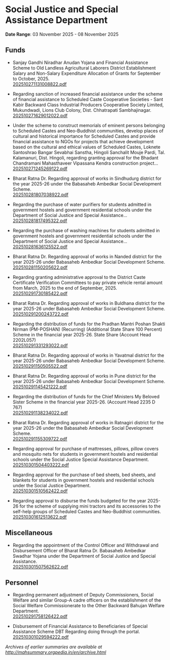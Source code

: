 # Social Justice and Special Assistance Department

**Date Range**: 03 November 2025 - 08 November 2025


## Funds
- Sanjay Gandhi Niradhar Anudan Yojana and Financial Assistance Scheme to Old Landless Agricultural Laborers District Establishment Salary and Non-Salary Expenditure Allocation of Grants for September to October, 2025.\
  [202510271131008822.pdf](https://gr.maharashtra.gov.in/Site/Upload/Government%20Resolutions/English/202510271131008822.pdf)

- Regarding sanction of increased financial assistance under the scheme of financial assistance to Scheduled Caste Cooperative Societies - Sant Kabir Backward Class Industrial Producers Cooperative Society Limited, Mukundwadi, Lions Club Colony, Dist. Chhatrapati Sambhajinagar.\
  [202510271629012022.pdf](https://gr.maharashtra.gov.in/Site/Upload/Government%20Resolutions/English/202510271629012022.pdf)

- Under the scheme to construct memorials of eminent persons belonging to Scheduled Castes and Neo-Buddhist communities, develop places of cultural and historical importance for Scheduled Castes and provide financial assistance to NGOs for projects that achieve development based on the cultural and ethical values of Scheduled Castes, Loknete Santoshrao Bangar Sevabhai Sanstha, Hingoli Sanchalit Mouje Pardi, Tal. Kalamanuri, Dist. Hingoli, regarding granting approval for the Bhadant Chandramani Mahasthaveer Vipassana Kendra construction project...\
  [202510271245269122.pdf](https://gr.maharashtra.gov.in/Site/Upload/Government%20Resolutions/English/202510271245269122.pdf)

- Bharat Ratna Dr. Regarding approval of works in Sindhudurg district for the year 2025-26 under the Babasaheb Ambedkar Social Development Scheme.\
  [202510281807038922.pdf](https://gr.maharashtra.gov.in/Site/Upload/Government%20Resolutions/English/202510281807038922.pdf)

- Regarding the purchase of water purifiers for students admitted in government hostels and government residential schools under the Department of Social Justice and Special Assistance...\
  [202510281817495322.pdf](https://gr.maharashtra.gov.in/Site/Upload/Government%20Resolutions/English/202510281817495322.pdf)

- Regarding the purchase of washing machines for students admitted in government hostels and government residential schools under the Department of Social Justice and Special Assistance...\
  [202510281636125522.pdf](https://gr.maharashtra.gov.in/Site/Upload/Government%20Resolutions/English/202510281636125522.pdf)

- Bharat Ratna Dr. Regarding approval of works in Nanded district for the year 2025-26 under Babasaheb Ambedkar Social Development Scheme.\
  [202510281150205622.pdf](https://gr.maharashtra.gov.in/Site/Upload/Government%20Resolutions/English/202510281150205622.pdf)

- Regarding granting administrative approval to the District Caste Certificate Verification Committees to pay private vehicle rental amount from March, 2025 to the end of September, 2025.\
  [202510291730185422.pdf](https://gr.maharashtra.gov.in/Site/Upload/Government%20Resolutions/English/202510291730185422.pdf)

- Bharat Ratna Dr. Regarding approval of works in Buldhana district for the year 2025-26 under Babasaheb Ambedkar Social Development Scheme.\
  [202510291200243722.pdf](https://gr.maharashtra.gov.in/Site/Upload/Government%20Resolutions/English/202510291200243722.pdf)

- Regarding the distribution of funds for the Pradhan Mantri Poshan Shakti Nirman (PM-POSHAN) (Recurring) (Additional State Share 100 Percent) Scheme in the financial year 2025-26. State Share (Account Head 2202L057)\
  [202510291331293022.pdf](https://gr.maharashtra.gov.in/Site/Upload/Government%20Resolutions/English/202510291331293022.pdf)

- Bharat Ratna Dr. Regarding approval of works in Yavatmal district for the year 2025-26 under Babasaheb Ambedkar Social Development Scheme.\
  [202510291150505522.pdf](https://gr.maharashtra.gov.in/Site/Upload/Government%20Resolutions/English/202510291150505522.pdf)

- Bharat Ratna Dr. Regarding approval of works in Pune district for the year 2025-26 under Babasaheb Ambedkar Social Development Scheme.\
  [202510291145421222.pdf](https://gr.maharashtra.gov.in/Site/Upload/Government%20Resolutions/English/202510291145421222.pdf)

- Regarding the distribution of funds for the Chief Ministers My Beloved Sister Scheme in the financial year 2025-26. (Account Head 2235 D 767)\
  [202510291138234022.pdf](https://gr.maharashtra.gov.in/Site/Upload/Government%20Resolutions/English/202510291138234022.pdf)

- Bharat Ratna Dr. Regarding approval of works in Ratnagiri district for the year 2025-26 under the Babasaheb Ambedkar Social Development Scheme.\
  [202510291155309722.pdf](https://gr.maharashtra.gov.in/Site/Upload/Government%20Resolutions/English/202510291155309722.pdf)

- Regarding approval for purchase of mattresses, pillows, pillow covers and mosquito nets for students in government hostels and residential schools under the Social Justice Special Assistance Department.\
  [202510301504403222.pdf](https://gr.maharashtra.gov.in/Site/Upload/Government%20Resolutions/English/202510301504403222.pdf)

- Regarding approval for the purchase of bed sheets, bed sheets, and blankets for students in government hostels and residential schools under the Social Justice Department.\
  [202510301510562422.pdf](https://gr.maharashtra.gov.in/Site/Upload/Government%20Resolutions/English/202510301510562422.pdf)

- Regarding approval to disburse the funds budgeted for the year 2025-26 for the scheme of supplying mini tractors and its accessories to the self-help groups of Scheduled Castes and Neo-Buddhist communities.\
  [202510301612513622.pdf](https://gr.maharashtra.gov.in/Site/Upload/Government%20Resolutions/English/202510301612513622.pdf)

## Miscellaneous
- Regarding the appointment of the Control Officer and Withdrawal and Disbursement Officer of Bharat Ratna Dr. Babasaheb Ambedkar Swadhar Yojana under the Department of Social Justice and Special Assistance.\
  [202510301507562622.pdf](https://gr.maharashtra.gov.in/Site/Upload/Government%20Resolutions/English/202510301507562622.pdf)

## Personnel
- Regarding permanent adjustment of Deputy Commissioners, Social Welfare and similar Group-A cadre officers on the establishment of the Social Welfare Commissionerate to the Other Backward Bahujan Welfare Department.\
  [202510291758126422.pdf](https://gr.maharashtra.gov.in/Site/Upload/Government%20Resolutions/English/202510291758126422.pdf)

- Disbursement of Financial Assistance to Beneficiaries of Special Assistance Scheme DBT Regarding doing through the portal.\
  [202510301029594222.pdf](https://gr.maharashtra.gov.in/Site/Upload/Government%20Resolutions/English/202510301029594222.pdf)


*Archives of earlier summaries are available at http://mahsummary.orgpedia.in/en/archive.html*